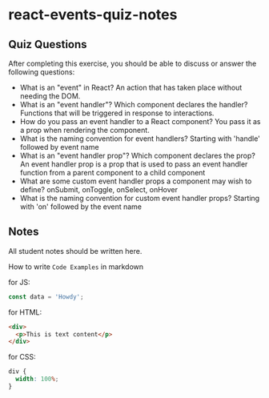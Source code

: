 # react-events-quiz-notes

## Quiz Questions

After completing this exercise, you should be able to discuss or answer the following questions:

- What is an "event" in React?
  An action that has taken place without needing the DOM.
- What is an "event handler"? Which component declares the handler?
  Functions that will be triggered in response to interactions.
- How do you pass an event handler to a React component?
  You pass it as a prop when rendering the component.
- What is the naming convention for event handlers?
  Starting with 'handle' followed by event name
- What is an "event handler prop"? Which component declares the prop?
  An event handler prop is a prop that is used to pass an event handler function from a parent component to a child component
- What are some custom event handler props a component may wish to define?
  onSubmit, onToggle, onSelect, onHover
- What is the naming convention for custom event handler props?
  Starting with 'on' followed by the event name

## Notes

All student notes should be written here.

How to write `Code Examples` in markdown

for JS:

```javascript
const data = 'Howdy';
```

for HTML:

```html
<div>
  <p>This is text content</p>
</div>
```

for CSS:

```css
div {
  width: 100%;
}
```
